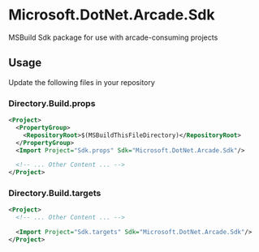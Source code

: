 # Microsoft.DotNet.Arcade.Sdk
MSBuild Sdk package for use with arcade-consuming projects

## Usage
Update the following files in your repository

### Directory.Build.props
```xml
<Project>
  <PropertyGroup>
    <RepositoryRoot>$(MSBuildThisFileDirectory)</RepositoryRoot>
  </PropertyGroup>
  <Import Project="Sdk.props" Sdk="Microsoft.DotNet.Arcade.Sdk"/>

  <!-- ... Other Content ... -->
</Project>
```

### Directory.Build.targets
```xml
<Project>
  <!-- ... Other Content ... -->

  <Import Project="Sdk.targets" Sdk="Microsoft.DotNet.Arcade.Sdk"/>
</Project>
```
